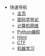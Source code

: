 * 快速导航
  * [主页]()
  * [密码学导论]()
  * [计算机网络]()
  * [Python编程]()
  * [Html]()
  * [CTF]()
  * [机器学习](机器学习/)


